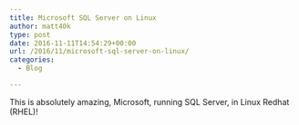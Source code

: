 ```yaml
---
title: Microsoft SQL Server on Linux
author: matt40k
type: post
date: 2016-11-11T14:54:29+00:00
url: /2016/11/microsoft-sql-server-on-linux/
categories:
  - Blog

---
```

This is absolutely amazing, Microsoft, running SQL Server, in Linux Redhat (RHEL)!
